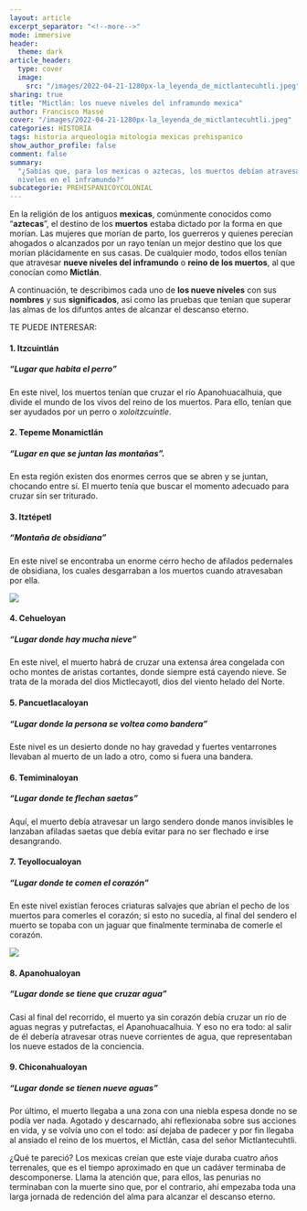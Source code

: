 ```yaml
---
layout: article
excerpt_separator: "<!--more-->"
mode: immersive
header:
  theme: dark
article_header:
  type: cover
  image:
    src: "/images/2022-04-21-1280px-la_leyenda_de_mictlantecuhtli.jpeg"
sharing: true
title: "Mictlán: los nueve niveles del inframundo mexica"
author: Francisco Massé
cover: "/images/2022-04-21-1280px-la_leyenda_de_mictlantecuhtli.jpeg"
categories: HISTORIA
tags: historia arqueologia mitologia mexicas prehispanico
show_author_profile: false
comment: false
summary:
  "¿Sabías que, para los mexicas o aztecas, los muertos debían atravesar nueve
  niveles en el inframundo?"
subcategorie: PREHISPANICOYCOLONIAL
---
```


En la religión de los antiguos **mexicas**, comúnmente conocidos como “**aztecas**”, el destino de los **muertos** estaba dictado por la forma en que morían. Las mujeres que morían de parto, los guerreros y quienes perecían ahogados o alcanzados por un rayo tenían un mejor destino que los que morían plácidamente en sus casas. De cualquier modo, todos ellos tenían que atravesar **nueve niveles del inframundo** o **reino de los muertos**, al que conocían como **Mictlán**.

A continuación, te describimos cada uno de **los nueve niveles** con sus **nombres** y sus **significados**, así como las pruebas que tenían que superar las almas de los difuntos antes de alcanzar el descanso eterno.

TE PUEDE INTERESAR:

#### 1. Itzcuintlán

##### “Lugar que habita el perro”

En este nivel, los muertos tenían que cruzar el río Apanohuacalhuia, que divide el mundo de los vivos del reino de los muertos. Para ello, tenían que ser ayudados por un perro o _xoloitzcuintle_.

#### 2. Tepeme Monamictlán

##### “Lugar en que se juntan las montañas”.

En esta región existen dos enormes cerros que se abren y se juntan, chocando entre sí. El muerto tenía que buscar el momento adecuado para cruzar sin ser triturado.

#### 3. Itztépetl

##### “Montaña de obsidiana”

En este nivel se encontraba un enorme cerro hecho de afilados pedernales de obsidiana, los cuales desgarraban a los muertos cuando atravesaban por ella.

![](https://upload.wikimedia.org/wikipedia/commons/f/fb/CodexBorgia.jpg)

#### 4. Cehueloyan

##### “Lugar donde hay mucha nieve”

En este nivel, el muerto habrá de cruzar una extensa área congelada con ocho montes de aristas cortantes, donde siempre está cayendo nieve. Se trata de la morada del dios Mictlecayotl, dios del viento helado del Norte.

#### 5. Pancuetlacaloyan

##### “Lugar donde la persona se voltea como bandera”

Este nivel es un desierto donde no hay gravedad y fuertes ventarrones llevaban al muerto de un lado a otro, como si fuera una bandera.

#### 6. Temiminaloyan

##### “Lugar donde te flechan saetas”

Aquí, el muerto debía atravesar un largo sendero donde manos invisibles le lanzaban afiladas saetas que debía evitar para no ser flechado e irse desangrando.

#### 7. Teyollocualoyan

##### “Lugar donde te comen el corazón”

En este nivel existían feroces criaturas salvajes que abrían el pecho de los muertos para comerles el corazón; si esto no sucedía, al final del sendero el muerto se topaba con un jaguar que finalmente terminaba de comerle el corazón.

![](https://upload.wikimedia.org/wikipedia/commons/4/46/9infiernos.png)

#### 8. Apanohualoyan

##### “Lugar donde se tiene que cruzar agua”

Casi al final del recorrido, el muerto ya sin corazón debía cruzar un río de aguas negras y putrefactas, el Apanohuacalhuia. Y eso no era todo: al salir de él debería atravesar otras nueve corrientes de agua, que representaban los nueve estados de la conciencia.

#### 9. Chiconahualoyan

##### “Lugar donde se tienen nueve aguas”

Por último, el muerto llegaba a una zona con una niebla espesa donde no se podía ver nada. Agotado y descarnado, ahí reflexionaba sobre sus acciones en vida, y se volvía uno con el todo: así dejaba de padecer y por fin llegaba al ansiado el reino de los muertos, el Mictlán, casa del señor Mictlantecuhtli.

¿Qué te pareció? Los mexicas creían que este viaje duraba cuatro años terrenales, que es el tiempo aproximado en que un cadáver terminaba de descomponerse. Llama la atención que, para ellos, las penurias no terminaban con la muerte sino que, por el contrario, ahí empezaba toda una larga jornada de redención del alma para alcanzar el descanso eterno.
